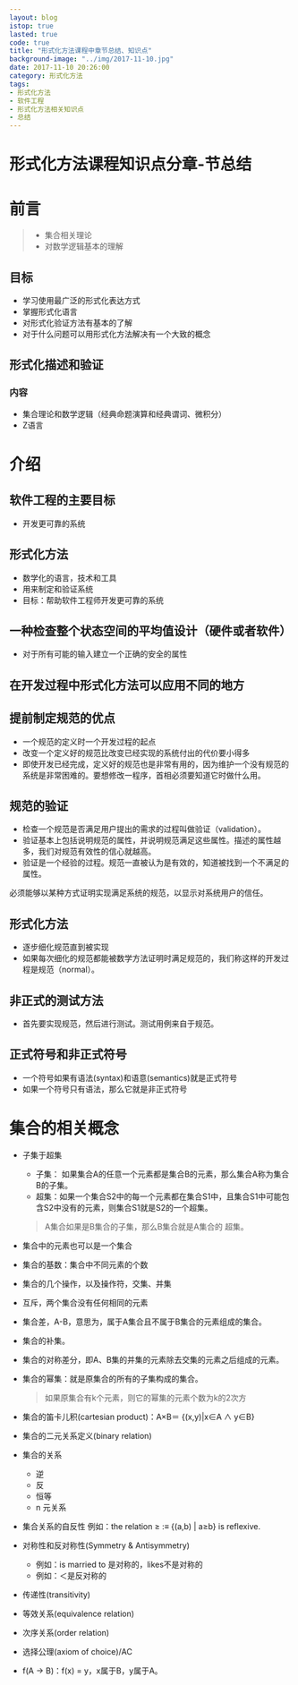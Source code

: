 ```yaml
---
layout: blog 
istop: true
lasted: true
code: true
title: "形式化方法课程中章节总结、知识点"
background-image: "../img/2017-11-10.jpg"
date: 2017-11-10 20:26:00
category: 形式化方法 
tags: 
- 形式化方法
- 软件工程
- 形式化方法相关知识点
- 总结
---
```


# 形式化方法课程知识点分章-节总结

# 前言

>  - 集合相关理论
>  - 对数学逻辑基本的理解

## 目标

- 学习使用最广泛的形式化表达方式  
- 掌握形式化语言
- 对形式化验证方法有基本的了解
- 对于什么问题可以用形式化方法解决有一个大致的概念

## 形式化描述和验证

### 内容

- 集合理论和数学逻辑（经典命题演算和经典谓词、微积分）
- Z语言

# 介绍

## 软件工程的主要目标

- 开发更可靠的系统

## 形式化方法

- 数学化的语言，技术和工具
- 用来制定和验证系统
- 目标：帮助软件工程师开发更可靠的系统

## 一种检查整个状态空间的平均值设计（硬件或者软件）

- 对于所有可能的输入建立一个正确的安全的属性

## 在开发过程中形式化方法可以应用不同的地方

## 提前制定规范的优点

- 一个规范的定义时一个开发过程的起点
- 改变一个定义好的规范比改变已经实现的系统付出的代价要小得多
- 即使开发已经完成，定义好的规范也是非常有用的，因为维护一个没有规范的系统是非常困难的。要想修改一程序，首相必须要知道它时做什么用。

## 规范的验证

- 检查一个规范是否满足用户提出的需求的过程叫做验证（validation）。  
- 验证基本上包括说明规范的属性，并说明规范满足这些属性。描述的属性越多，我们对规范有效性的信心就越高。
- 验证是一个经验的过程。规范一直被认为是有效的，知道被找到一个不满足的属性。


必须能够以某种方式证明实现满足系统的规范，以显示对系统用户的信任。

## 形式化方法 

- 逐步细化规范直到被实现
- 如果每次细化的规范都能被数学方法证明时满足规范的，我们称这样的开发过程是规范（normal）。

## 非正式的测试方法

- 首先要实现规范，然后进行测试。测试用例来自于规范。

## 正式符号和非正式符号

- 一个符号如果有语法(syntax)和语意(semantics)就是正式符号
- 如果一个符号只有语法，那么它就是非正式符号

# 集合的相关概念

- 子集于超集

    - 子集： 如果集合A的任意一个元素都是集合B的元素，那么集合A称为集合B的子集。
    - 超集：如果一个集合S2中的每一个元素都在集合S1中，且集合S1中可能包含S2中没有的元素，则集合S1就是S2的一个超集。

    > A集合如果是B集合的子集，那么B集合就是A集合的 超集。

- 集合中的元素也可以是一个集合

- 集合的基数：集合中不同元素的个数

- 集合的几个操作，以及操作符，交集、并集

- 互斥，两个集合没有任何相同的元素

- 集合差，A-B，意思为，属于A集合且不属于B集合的元素组成的集合。

- 集合的补集。

- 集合的对称差分，即A、B集的并集的元素除去交集的元素之后组成的元素。

- 集合的幂集：就是原集合的所有的子集构成的集合。
    > 如果原集合有k个元素，则它的幂集的元素个数为k的2次方

- 集合的笛卡儿积(cartesian product)：A×B＝ {(x,y)|x∈A ∧ y∈B}

- 集合的二元关系定义(binary relation)

- 集合的关系
    - 逆
    - 反
    - 恒等
    - n 元关系

- 集合关系的自反性
     例如：the relation ≥ :≡ {(a,b) | a≥b} is reflexive.

- 对称性和反对称性(Symmetry & Antisymmetry)
    - 例如：is married to 是对称的，likes不是对称的
    - 例如：＜是反对称的

- 传递性(transitivity)

- 等效关系(equivalence relation)

- 次序关系(order relation)

- 选择公理(axiom of choice)/AC

- f(A -> B)：f(x) = y，x属于B，y属于A。

